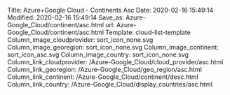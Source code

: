 Title: Azure+Google Cloud - Continents Asc
Date: 2020-02-16 15:49:14
Modified: 2020-02-16 15:49:14
Save_as: Azure-Google_Cloud/continent/asc.html
url: Azure-Google_Cloud/continent/asc.html
Template: cloud-list-template
Column_image_cloudprovider: sort_icon_none.svg
Column_image_georegion: sort_icon_none.svg
Column_image_continent: sort_icon_asc.svg
Column_image_country: sort_icon_none.svg
Column_link_cloudprovider: /Azure-Google_Cloud/cloud_provider/asc.html
Column_link_georegion: /Azure-Google_Cloud/geo_region/asc.html
Column_link_continent: /Azure-Google_Cloud/continent/desc.html
Column_link_country: /Azure-Google_Cloud/display_countries/asc.html